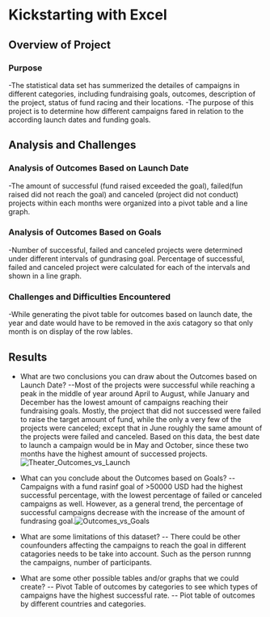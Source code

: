 # Kickstarting with Excel

## Overview of Project
    
### Purpose
-The statistical data set has summerized the detailes of campaigns in different categories, including fundraising goals, outcomes, description of the project, status of fund racing and their locations. 
-The purpose of this project is to determine how different campaigns fared in relation to the according launch dates and funding goals.

## Analysis and Challenges

### Analysis of Outcomes Based on Launch Date
-The amount of successful (fund raised exceeded the goal), failed(fun raised did not reach the goal) and canceled (project did not conduct) projects within each months were organized into a pivot table and a line graph.
### Analysis of Outcomes Based on Goals
-Number of successful, failed and canceled projects were determined under different intervals of gundrasing goal. Percentage of successful, failed and canceled project were calculated for each of the intervals and shown in a line graph.
### Challenges and Difficulties Encountered
-While generating the pivot table for outcomes based on launch date, the year and date would have to be removed in the axis catagory so that only month is on display of the row lables.
## Results

- What are two conclusions you can draw about the Outcomes based on Launch Date?
    --Most of the projects were successful while reaching a peak in the middle of year around April to August, while January and December has the lowest amount of campaigns reaching their fundraising goals. Mostly, the project that did not successed were failed to raise the target amount of fund, while the only a very few of the projects were canceled; except that in June roughly the same amount of the projects were failed and canceled. Based on this data, the best date to launch a campaign would be in May and October, since these two months have the highest amount of successed projects.![Theater_Outcomes_vs_Launch](https://user-images.githubusercontent.com/100896537/158046197-73f29fad-c6cd-450c-9986-5ace13ad0080.png)

- What can you conclude about the Outcomes based on Goals?
    -- Campaigns with a fund rasinf goal of >50000 USD had the highest successful percentage, with the lowest percentage of failed or canceled campaigns as well. However, as a general trend, the percentage of successful campaigns decrease with the increase of the amount of fundrasing goal.![Outcomes_vs_Goals](https://user-images.githubusercontent.com/100896537/158046200-3ca14024-9dad-4242-a482-c26aa9705554.png)

- What are some limitations of this dataset?
    -- There could be other counfounders affecting the campaigns to reach the goal in different catagories needs to be take into account. Such as the person runnng the campaigns, number of participants.
- What are some other possible tables and/or graphs that we could create?
    -- Pivot Table of outcomes by categories
 to see which types of campaigns have the highest successful rate.
    -- Piot table of outcomes by different countries and categories. 
